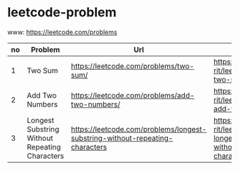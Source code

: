 # leetcode-problem
www: https://leetcode.com/problems

no | Problem | Url | My Solution
---|--------------------------------------------------- | ---------------------------------------------------------- | ------------------------------------
1 | Two Sum                                             | https://leetcode.com/problems/two-sum/                     | https://github.com/song-rit/leetcode-problem-two-sum-java
2 | Add Two Numbers                                     | https://leetcode.com/problems/add-two-numbers/             | https://github.com/song-rit/leetcode-problems-add-two-numbers-java
3 | Longest Substring Without Repeating Characters      | https://leetcode.com/problems/longest-substring-without-repeating-characters             | https://github.com/song-rit/leetcode-problems-longest-substring-without-repeating-characters-kotlin